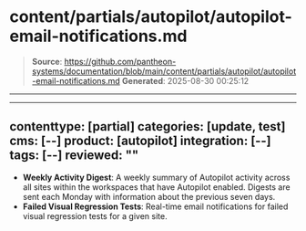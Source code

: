 # content/partials/autopilot/autopilot-email-notifications.md

> **Source**: https://github.com/pantheon-systems/documentation/blob/main/content/partials/autopilot/autopilot-email-notifications.md
> **Generated**: 2025-08-30 00:25:12

---

---
contenttype: [partial]
categories: [update, test]
cms: [--]
product: [autopilot]
integration: [--]
tags: [--]
reviewed: ""
---

- **Weekly Activity Digest**: A weekly summary of Autopilot activity across all sites within the workspaces that have Autopilot enabled. Digests are sent each Monday with information about the previous seven days.
- **Failed Visual Regression Tests**: Real-time email notifications for failed visual regression tests for a given site.
